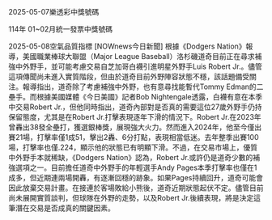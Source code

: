 
2025-05-07樂透彩中獎號碼

                                
114年 01~02月統一發票中獎號碼
                             
2025-05-08空氣品質指標
                              [NOWnews今日新聞] 根據《Dodgers Nation》報導，美國職業棒球大聯盟（Major League Baseball）洛杉磯道奇目前正在尋求補強中外野手，並可能考慮交易自芝加哥白襪引進明星外野手Luis Robert Jr.。儘管這項傳聞尚未進入實質階段，但由於道奇目前外野陣容狀態不穩，該話題備受關注。報導指出，道奇除了考慮補強中外野，也有意尋找能暫代Tommy Edman的二壘手。而根據美國媒體《今日美國》記者Bob Nightengale透露，白襪有意在本季中交易Robert Jr.，但他同時指出，道奇內部對是否真的需要這位27歲外野手仍持保留態度，尤其是在Robert Jr.打擊表現逐年下滑的情況下。Robert Jr.在2023年曾轟出38發全壘打，獲選銀棒獎，展現強大火力。然而進入2024年，他至今僅出賽21場，打擊率僅1成51，擊出2轟、6分打點，表現相當低迷。去年整季出賽100場，打擊率也僅.224，顯示他的狀態已有明顯下滑。不過，在交易市場上，優質中外野手本就稀缺，《Dodgers Nation》認為，Robert Jr.或許仍是道奇少數的補強選項之一。目前擔任道奇中外野手的年輕選手Andy Pages本季打擊率也僅在1成多，但近期連兩場開轟，有逐漸回穩的跡象。如果Pages持續回升，道奇可能會因此放棄交易計畫。在接連於客場敗給小熊後，道奇近期狀態起伏不定。儘管目前尚未展開實質談判，但球隊在外野的走勢，以及Robert Jr.後續表現，將是決定這筆潛在交易是否成真的關鍵因素。